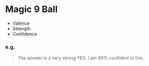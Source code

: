 # Magic 9 Ball

* Valence
* Strength
* Confidence

### e.g.
>The answer is a very strong YES.
>I am 80% confident in this.
